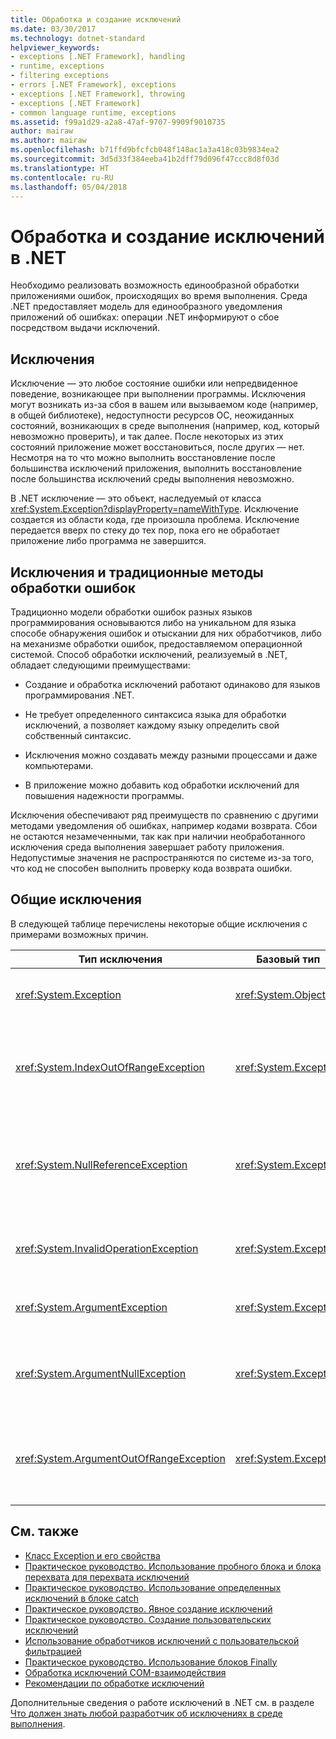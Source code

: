```yaml
---
title: Обработка и создание исключений
ms.date: 03/30/2017
ms.technology: dotnet-standard
helpviewer_keywords:
- exceptions [.NET Framework], handling
- runtime, exceptions
- filtering exceptions
- errors [.NET Framework], exceptions
- exceptions [.NET Framework], throwing
- exceptions [.NET Framework]
- common language runtime, exceptions
ms.assetid: f99a1d29-a2a8-47af-9707-9909f9010735
author: mairaw
ms.author: mairaw
ms.openlocfilehash: b71ffd9bfcfcb048f148ac1a3a418c03b9834ea2
ms.sourcegitcommit: 3d5d33f384eeba41b2dff79d096f47ccc8d8f03d
ms.translationtype: HT
ms.contentlocale: ru-RU
ms.lasthandoff: 05/04/2018
---
```

# <a name="handling-and-throwing-exceptions-in-net"></a>Обработка и создание исключений в .NET

Необходимо реализовать возможность единообразной обработки приложениями ошибок, происходящих во время выполнения. Среда .NET предоставляет модель для единообразного уведомления приложений об ошибках: операции .NET информируют о сбое посредством выдачи исключений.

## <a name="exceptions"></a>Исключения

Исключение — это любое состояние ошибки или непредвиденное поведение, возникающее при выполнении программы. Исключения могут возникать из-за сбоя в вашем или вызываемом коде (например, в общей библиотеке), недоступности ресурсов ОС, неожиданных состояний, возникающих в среде выполнения (например, код, который невозможно проверить), и так далее. После некоторых из этих состояний приложение может восстановиться, после других — нет. Несмотря на то что можно выполнить восстановление после большинства исключений приложения, выполнить восстановление после большинства исключений среды выполнения невозможно.

В .NET исключение — это объект, наследуемый от класса <xref:System.Exception?displayProperty=nameWithType>. Исключение создается из области кода, где произошла проблема. Исключение передается вверх по стеку до тех пор, пока его не обработает приложение либо программа не завершится.

## <a name="exceptions-vs-traditional-error-handling-methods"></a>Исключения и традиционные методы обработки ошибок

Традиционно модели обработки ошибок разных языков программирования основываются либо на уникальном для языка способе обнаружения ошибок и отыскании для них обработчиков, либо на механизме обработки ошибок, предоставляемом операционной системой. Способ обработки исключений, реализуемый в .NET, обладает следующими преимуществами:

- Создание и обработка исключений работают одинаково для языков программирования .NET.

- Не требует определенного синтаксиса языка для обработки исключений, а позволяет каждому языку определить свой собственный синтаксис.

- Исключения можно создавать между разными процессами и даже компьютерами.

- В приложение можно добавить код обработки исключений для повышения надежности программы.

Исключения обеспечивают ряд преимуществ по сравнению с другими методами уведомления об ошибках, например кодами возврата. Сбои не остаются незамеченными, так как при наличии необработанного исключения среда выполнения завершает работу приложения. Недопустимые значения не распространяются по системе из-за того, что код не способен выполнить проверку кода возврата ошибки. 

## <a name="common-exceptions"></a>Общие исключения

В следующей таблице перечислены некоторые общие исключения с примерами возможных причин.

| Тип исключения | Базовый тип | Описание: | Пример |
| -------------- | --------- | ----------- | ------- |
| <xref:System.Exception> | <xref:System.Object> | Базовый класс для всех исключений. | Отсутствует (используйте производный класс этого исключения). |
| <xref:System.IndexOutOfRangeException> | <xref:System.Exception> | Вызывается средой выполнения только при неправильной индексации массива. | Индексирование массива вне допустимого диапазона: `arr[arr.Length+1]` |
| <xref:System.NullReferenceException> | <xref:System.Exception> | Вызывается средой выполнения только в том случае, если имеется ссылка на пустой объект. | `object o = null; o.ToString();` |
| <xref:System.InvalidOperationException> | <xref:System.Exception> | Вызывается методами в недопустимом состоянии. | Вызов `Enumerator.GetNext()` после удаления элемента из базовой коллекции. |
| <xref:System.ArgumentException> | <xref:System.Exception> | Базовый класс для всех исключений аргументов. | Отсутствует (используйте производный класс этого исключения). |
| <xref:System.ArgumentNullException> | <xref:System.Exception> | Вызывается методами, которые не допускают пустой аргумент. | `String s = null; "Calculate".IndexOf (s);` |
| <xref:System.ArgumentOutOfRangeException> | <xref:System.Exception> | Вызывается методами, проверяющими попадание аргументов в заданный диапазон. | `String s = "string"; s.Substring(s.Length+1);` |

## <a name="see-also"></a>См. также

* [Класс Exception и его свойства](exception-class-and-properties.md)
* [Практическое руководство. Использование пробного блока и блока перехвата для перехвата исключений](how-to-use-the-try-catch-block-to-catch-exceptions.md)
* [Практическое руководство. Использование определенных исключений в блоке catch](how-to-use-specific-exceptions-in-a-catch-block.md)
* [Практическое руководство. Явное создание исключений](how-to-explicitly-throw-exceptions.md)
* [Практическое руководство. Создание пользовательских исключений](how-to-create-user-defined-exceptions.md)
* [Использование обработчиков исключений с пользовательской фильтрацией](using-user-filtered-exception-handlers.md)
* [Практическое руководство. Использование блоков Finally](how-to-use-finally-blocks.md)
* [Обработка исключений COM-взаимодействия](handling-com-interop-exceptions.md)
* [Рекомендации по обработке исключений](best-practices-for-exceptions.md)

Дополнительные сведения о работе исключений в .NET см. в разделе [Что должен знать любой разработчик об исключениях в среде выполнения](https://github.com/dotnet/coreclr/blob/master/Documentation/botr/exceptions.md).
